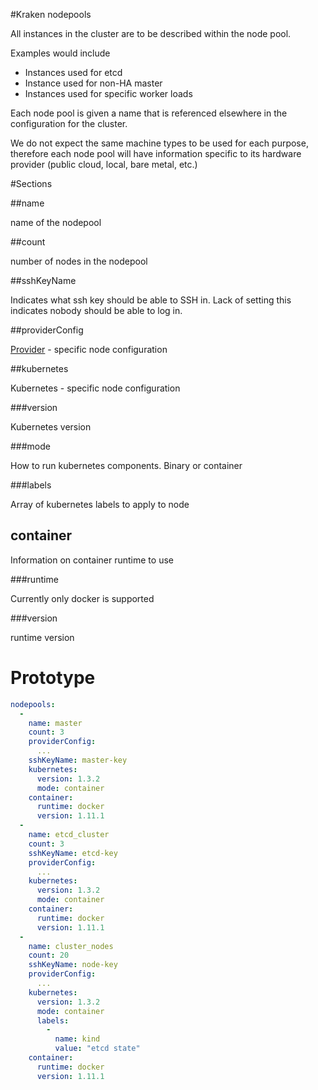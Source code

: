 #Kraken nodepools

All instances in the cluster are to be described within the node pool.

Examples would include

* Instances used for etcd
* Instance used for non-HA master
* Instances used for specific worker loads

Each node pool is given a name that is referenced elsewhere in the configuration for the cluster.

We do not expect the same machine types to be used for each purpose, therefore each node pool will have information specific to its hardware provider (public cloud, local, bare metal, etc.)

#Sections

##name

name of the nodepool

##count

number of nodes in the nodepool

##sshKeyName

Indicates what ssh key should be able to SSH in. Lack of setting this indicates nobody should be able to log in.

##providerConfig

[Provider](nodepools/README.md) - specific node configuration 

##kubernetes

Kubernetes - specific node configuration

###version

Kubernetes version

###mode

How to run kubernetes components. Binary or container

###labels

Array of kubernetes labels to apply to node

## container

Information on container runtime to use

###runtime

Currently only docker is supported

###version

runtime version

# Prototype
```yaml
nodepools:
  - 
    name: master
    count: 3
    providerConfig:
      ...
    sshKeyName: master-key
    kubernetes:
      version: 1.3.2
      mode: container
    container:
      runtime: docker
      version: 1.11.1
  -
    name: etcd_cluster
    count: 3
    sshKeyName: etcd-key
    providerConfig:
      ...
    kubernetes:
      version: 1.3.2
      mode: container
    container:
      runtime: docker
      version: 1.11.1 
  -
    name: cluster_nodes
    count: 20
    sshKeyName: node-key
    providerConfig:
      ...
    kubernetes:
      version: 1.3.2
      mode: container
      labels:
        - 
          name: kind
          value: "etcd state"
    container:
      runtime: docker
      version: 1.11.1 
```